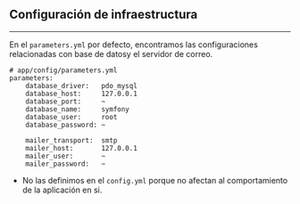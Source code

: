 ## Configuración de infraestructura
---------------------------

En el `parameters.yml` por defecto, encontramos las configuraciones relacionadas con base de datosy el servidor de correo.

    # app/config/parameters.yml
    parameters:
        database_driver:   pdo_mysql
        database_host:     127.0.0.1
        database_port:     ~
        database_name:     symfony
        database_user:     root
        database_password: ~

        mailer_transport:  smtp
        mailer_host:       127.0.0.1
        mailer_user:       ~
        mailer_password:   ~

* No las definimos en el `config.yml` porque no afectan al comportamiento de la aplicación en si.